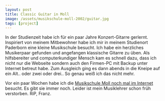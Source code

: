 ```yaml
---
layout: post
title: Classic Guitar in Moll
image: /assets/musikschule-moll-2002/guitar.jpg
tags: [project]
---
```


In der Studienzeit habe ich für ein paar Jahre Konzert-Gitarre gerlernt. Inspiriert von meinem Mitbewohner habe ich mir in meinem Studienort Paderborn eine kleine Musikschule besucht. Ich habe ein herzliches Musikerpaar gefunden und angefangen klassische Gitarre zu üben. Als hilfsbereiter und computerkundiger Mensch kam es schnell dazu, dass ich nicht nur die Webseite sondern auch den Firmen-PC mit Backup unter Internet betreut habe. Zum Ausgleich ging es dann abends in die Kneipe auf ein Alt.. oder zwei oder drei.. So genau weiß ich das nicht mehr.

Vor ein paar Wochen habe ich die [Musikschule Moll noch mal im Internet](/projects/musikschule-moll-2002) besucht. Es gibt sie immer noch. Leider ist mein Musiklehrer schon früh verstorben. RiP, Franz.
